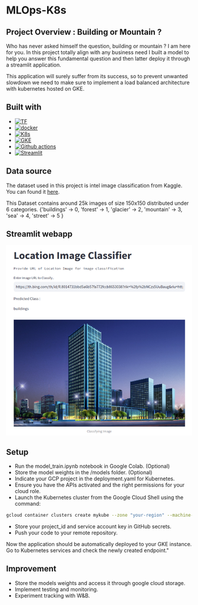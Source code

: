 # MLOps-K8s

## Project Overview : Building or Mountain ?

Who has never asked himself the question, building or mountain ? I am here for you. In this project totally align with any business need I built a model to help you answer this fundamental question and then latter deploy it through a streamlit application.

This application will surely suffer from its success, so to prevent unwanted slowdown we need to make sure to implement a load balanced architecture with kubernetes hosted on GKE.

## Built with

- [![TF](https://img.shields.io/badge/Tensorflow-Deep%20Learning-FF8D00?logo=tensorflow)](https://www.tensorflow.org/)
- [![docker](https://img.shields.io/badge/Docker-Containerizing-086DD7?logo=docker)](https://www.docker.com/)
- [![K8s](https://img.shields.io/badge/Kubernetes-Container%20Deployment-326DE6?logo=kubernetes)](https://kubernetes.io/fr/)
- [![GKE](https://img.shields.io/badge/GKE-Fully%20managed%20K8s-4486F7?logo=googlecloud)](https://cloud.google.com/kubernetes-engine/)
- [![Github actions](https://img.shields.io/badge/Github%20Actions-Continous%20deployment-2B3035?logo=github)](https://github.com/)
- [![Streamlit](https://img.shields.io/badge/Streamlit-Frontend-C7595B?logo=streamlit)](https://streamlit.io/)

## Data source

The dataset used in this project is intel image classification from Kaggle. You can found it [here](https://www.kaggle.com/datasets/puneet6060/intel-image-classification). 


This Dataset contains around 25k images of size 150x150 distributed under 6 categories.
{'buildings' -> 0,
'forest' -> 1,
'glacier' -> 2,
'mountain' -> 3,
'sea' -> 4,
'street' -> 5 }

## Streamlit webapp
![moutain](images/building.png)

## Setup 
- Run the model_train.ipynb notebook in Google Colab. (Optional)
- Store the model weights in the /models folder. (Optional)
- Indicate your GCP project in the deployment.yaml for Kubernetes.
- Ensure you have the APIs activated and the right permissions for your cloud role.
- Launch the Kubernetes cluster from the Google Cloud Shell using the command: 
```bash
gcloud container clusters create mykube --zone "your-region" --machine-type "your-machine-type" --num-nodes "1" --service-account your-service-account@appspot.gserviceaccount.com
```
- Store your project_id and service account key in GitHub secrets.
- Push your code to your remote repository.

Now the application should be automatically deployed to your GKE instance. Go to Kubernetes services and check the newly created endpoint."


## Improvement
- Store the models weights and access it through google cloud storage.
- Implement testing and monitoring.
- Experiment tracking with W&B.

